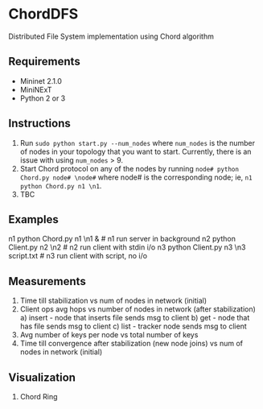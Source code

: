 # ChordDFS
Distributed File System implementation using Chord algorithm

## Requirements
- Mininet 2.1.0
- MiniNExT
- Python 2 or 3


## Instructions
1. Run `sudo python start.py --num_nodes` where `num_nodes` is the number of nodes in your topology that you want to start. Currently, there is an issue with using `num_nodes` > 9.
2. Start Chord protocol on any of the nodes by running `node# python Chord.py node# \node#` where node# is the corresponding node; ie, `n1 python Chord.py n1 \n1`.
3. TBC

## Examples
n1 python Chord.py n1 \n1 &					# n1 run server in background
n2 python Client.py n2 \n2					# n2 run client with stdin i/o
n3 python Client.py n3 \n3 script.txt 		# n3 run client with script, no i/o


## Measurements
1) Time till stabilization vs num of nodes in network (initial)
2) Client ops avg hops vs number of nodes in network (after stabilization)
	a) insert - node that inserts file sends msg to client
	b) get - node that has file sends msg to client
	c) list - tracker node sends msg to client
3) Avg number of keys per node vs total number of keys
4) Time till convergence after stabilization (new node joins) vs num of nodes in network (initial)

## Visualization
1) Chord Ring